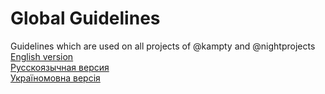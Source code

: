 # Global Guidelines
Guidelines which are used on all projects of @kampty and @nightprojects<br>
[English version](../release/en.md)<br>
[Русскоязычная версия](../release/ru.md)<br>
[Україномовна версія](../release/ua.md)
